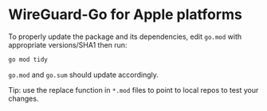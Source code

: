 # WireGuard-Go for Apple platforms

To properly update the package and its dependencies, edit `go.mod` with
appropriate versions/SHA1 then run:

```bash
go mod tidy
```

`go.mod` and `go.sum` should update accordingly.

Tip: use the replace function in `*.mod` files to point to local repos
to test your changes.
